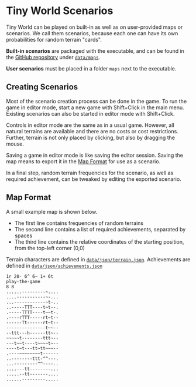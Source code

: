 # Tiny World Scenarios

Tiny World can be played on built-in as well as on user-provided maps or scenarios.
We call them scenarios, because each one can have its own probabilities for random terrain "cards".

**Built-in scenarios** are packaged with the executable, and can be found in the
[GitHub repository](https://github.com/mlange-42/tiny-world) under [`data/maps`](https://github.com/mlange-42/tiny-world/tree/main/data/maps).

**User scenarios** must be placed in a folder `maps` next to the executable.

## Creating Scenarios

Most of the scenario creation process can be done in the game.
To run the game in editor mode, start a new game with Shift+Click in the main menu.
Existing scenarios can also be started in editor mode with Shift+Click.

Controls in editor mode are the same as in a usual game.
However, all natural terrains are available and there are no costs or cost restrictions.
Further, terrain is not only placed by clicking, but also by dragging the mouse.

Saving a game in editor mode is like saving the editor session. Saving the map means to export it in the [Map Format](#map-format) for use as a scenario.

In a final step, random terrain frequencies for the scenario,
as well as required achievement, can be tweaked by editing the exported scenario.

## Map Format

A small example map is shown below.

* The first line contains frequencies of random terrains
* The second line contains a list of required achievements, separated by spaces
* The third line contains the relative coordinates of the starting position, from the top-left corner (0,0)

Terrain characters are defined in [`data/json/terrain.json`](https://github.com/mlange-42/tiny-world/blob/main/data/json/terrain.json).
Achievements are defined in [`data/json/achievements.json`](https://github.com/mlange-42/tiny-world/blob/main/data/json/achievements.json)

```
1r 20- 6^ 6~ 1+ 6t
play-the-game
8 8
......---------~....
....-----------~-...
...------------~t-..
..-----TTT----t~t--.
.-----TTTT----t~~t-.
.----rTTT-----rt~t--
------Tt------rt~t--
---------------t~~--
--ttt---h------tt~--
~~~~~t--------ttt~--
---t~~t----t~~~~t~--
----t~t---tt~tt~~~--
.----~~~~~~~~t------
..--------ttt-^^---.
...---------^^----..
....---tt--------...
.....--tt-------....
......---------.....
```
